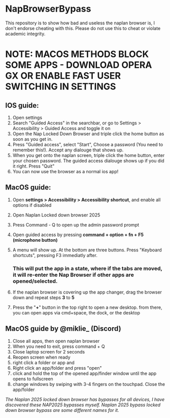 # NapBrowserBypass
This repository is to show how bad and useless the naplan browser is, I don't endorse cheating with this. Please do not use this to cheat or violate academic integrity.

# NOTE: MACOS METHODS BLOCK SOME APPS - DOWNLOAD OPERA GX OR ENABLE FAST USER SWITCHING IN SETTINGS

## IOS guide:
1. Open settings
2. Search "Guided Access" in the searchbar, or go to Settings > Accessibility > Guided Access and toggle it on
3. Open the Nap Locked Down Browser and triple click the home button as soon as you get in.
4. Press "Guided access", select "Start", Choose a password (You need to remember this!). Accept any dialouge that shows up.
5. When you get onto the naplan screen, triple click the home button, enter your chosen password. The guided access dialouge shows up if you did it right. Press "Quit"
6. You can now use the browser as a normal ios app!

## MacOS guide:
1. Open **settings > Accessibility > Accessibility shortcut**, and enable all options if disabled
2. Open Naplan Locked down browser 2025
3. Press Command - Q to open up the admin password prompt
4. Open guided access by pressing **command + option + fn + F5 (microphone button)**
5. A menu will show up. At the bottom are three buttons. Press "Keyboard shortcuts", pressing F3 immediatly after.

   ### This will put the app in a state, where if the tabs are moved, it will re-enter the Nap Browser if other apps are opened/selected.

7. If the naplan browser is covering up the app changer, drag the browser down and repeat steps **3** to **5**
8. Press the "**+**" button in the top right to open a new desktop. from there, you can open apps via cmd+space, the dock, or the desktop

## MacOS guide by @miklie_ (Discord)
1. Close all apps, then open naplan browser
2. When you need to exit, press command + Q
3. Close laptop screen for 2 seconds
4. Reopen screen when ready
5. right click a folder or app and
6. Right click an app/folder and press "open"
7. click and hold the top of the opened app/finder window until the app opens to fullscreen
8. change windows by swiping with 3-4 fingers on the touchpad. Close the app/folder


*The Naplan 2025 locked down browser has bypasses for all devices, I have discovered these NAP2025 bypasses myself. Naplan 2025 bypass locked down browser bypass are some different names for it.*
